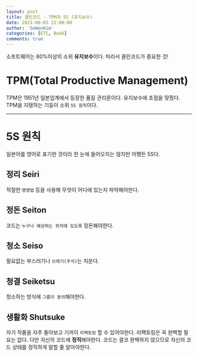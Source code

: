 ```yaml
---
layout: post
title: 클린코드 - TPM과 5S (유지보수)
date: 2021-06-03 22:00:00
author: 'SeWonKim'
categories: [ETC, Book]
comments: true
---
```


소프트웨어는 80%이상의 소위 **유지보수**이다. 따라서 클린코드가 중요한 것! 


# TPM(Total Productive Management)

TPM은 1951년 일본업계에서 등장한 품질 관리론이다. 유지보수에 초점을 맞췄다. TPM을 지탱하는 기둥이 소위 `5S 원칙`이다.

---

# 5S 원칙

일본어를 영어로 표기한 것이라 한 눈에 들어오지는 않지만 어쨌든 5S다.


## 정리 Seiri

적절한 `명명법` 등을 사용해 무엇이 어디에 있는지 파악해야한다.


## 정돈 Seiton

코드는 `누구나 예상하는 위치에 있도록` 정돈해야한다.



## 청소 Seiso

필요없는 부스러기나 `쓰레기(주석)`는 치운다.


## 청결 Seiketsu

청소하는 방식에 `그룹이 동의`해야한다. 


## 생활화 Shutsuke

자기 작품을 자주 돌아보고 기꺼이 `리팩토링` 할 수 있어야한다. 리팩토링은 꼭 완벽할 필요는 없다. 다만 자신의 코드에 **정직**해야한다. 코드는 결코 완벽하지 않으므로 자신의 코드 상태를 정직하게 말할 줄 알아야한다.

